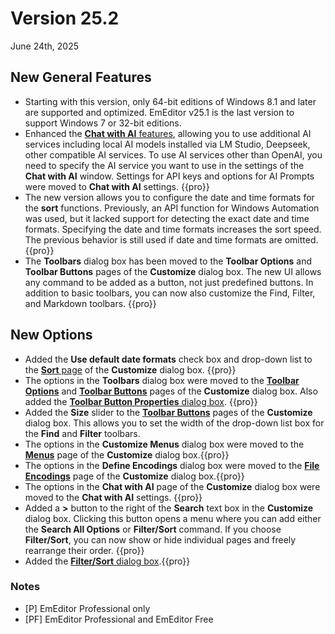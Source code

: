 # Version 25.2

June 24th, 2025

## New General Features

- Starting with this version, only 64-bit editions of Windows 8.1 and later are supported and optimized. EmEditor v25.1 is the last version to support Windows 7 or 32-bit editions.
- Enhanced the [**Chat with AI** features](../howto/plugin/plugin_chat_with_ai), allowing you to use additional AI services including local AI models installed via LM Studio, Deepseek, other compatible AI services. To use AI services other than OpenAI, you need to specify the AI service you want to use in the settings of the **Chat with AI** window. Settings for API keys and options for AI Prompts were moved to **Chat with AI** settings. {{pro}}
- The new version allows you to configure the date and time formats for the **sort** functions. Previously, an API function for Windows Automation was used, but it lacked support for detecting the exact date and time formats. Specifying the date and time formats increases the sort speed. The previous behavior is still used if date and time formats are omitted. {{pro}}
- The **Toolbars** dialog box has been moved to the **Toolbar Options** and **Toolbar Buttons** pages of the **Customize** dialog box. The new UI allows any command to be added as a button, not just predefined buttons. In addition to basic toolbars, you can now also customize the Find, Filter, and Markdown toolbars. {{pro}}

## New Options

- Added the **Use default date formats** check box and drop-down list to the [**Sort** page](../dlg/customize/sort/index) of the **Customize** dialog box. {{pro}}
- The options in the **Toolbars** dialog box were moved to the [**Toolbar Options**](../dlg/customize/toolbar_options/index) and [**Toolbar Buttons**](../dlg/customize/toolbar_buttons/index) pages of the **Customize** dialog box. Also added the [**Toolbar Button Properties** dialog box](../dlg/customize/toolbar_buttons/properties/index). {{pro}}
- Added the **Size** slider to the [**Toolbar Buttons**](../dlg/customize/toolbar_buttons/index) pages of the **Customize** dialog box. This allows you to set the width of the drop-down list box for the **Find** and **Filter** toolbars.
- The options in the **Customize Menus** dialog box were moved to the [**Menus**](../dlg/customize/menus/index) page of the **Customize** dialog box.{{pro}}
- The options in the **Define Encodings** dialog box were moved to the [**File Encodings**](../dlg/customize/encodings/index) page of the **Customize** dialog box.{{pro}}
- The options in the **Chat with AI** page of the **Customize** dialog box were moved to the **Chat with AI** settings. {{pro}}
- Added a **>** button to the right of the **Search** text box in the **Customize** dialog box. Clicking this button opens a menu where you can add either the **Search All Options** or **Filter/Sort** command. If you choose **Filter/Sort**, you can now show or hide individual pages and freely rearrange their order. {{pro}}
- Added the [**Filter/Sort** dialog box](../dlg/filter_propsheet/index).{{pro}}

### Notes

- \[P\] EmEditor Professional only
- \[PF\] EmEditor Professional and EmEditor Free
